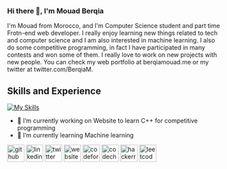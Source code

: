 ### Hi there 👋, I'm Mouad Berqia

I'm Mouad from Morocco, and I'm Computer Science student and part time Frotn-end web developer. I really enjoy learning new things related to tech and computer science and I am also interested in machine learning. I also do some competitive programming, in fact I have participated in many contests and won some of them. I really love to work on new projects with new people. You can check my web portfolio at berqiamouad.me or my twitter at twitter.com/BerqiaM.


## Skills and Experience
[![My Skills](https://skills.thijs.gg/icons?i=cpp,python,js,html,css)](https://skills.thijs.gg)


- 🔭 I’m currently working on Website to learn C++ for competitive programming 
- 🌱 I’m currently learning Machine learning 


[<img src='https://cdn.jsdelivr.net/npm/simple-icons@3.0.1/icons/github.svg' alt='github' height='40'>](https://github.com/BerqiaMouad)  [<img src='https://cdn.jsdelivr.net/npm/simple-icons@3.0.1/icons/linkedin.svg' alt='linkedin' height='40'>](https://www.linkedin.com/in/berqiamouad/)  [<img src='https://cdn.jsdelivr.net/npm/simple-icons@3.0.1/icons/twitter.svg' alt='twitter' height='40'>](https://twitter.com/BerqiaM)  [<img src='https://cdn.jsdelivr.net/npm/simple-icons@3.0.1/icons/icloud.svg' alt='website' height='40'>](https://www.berqiamouad.me/)  [<img src='https://cdn.jsdelivr.net/npm/simple-icons@3.0.1/icons/codeforces.svg' alt='codeforces' height='40'>](https://codeforces.com/profile/berqiamouad)  [<img src='https://cdn.jsdelivr.net/npm/simple-icons@3.0.1/icons/codechef.svg' alt='codechef' height='40'>](https://www.codechef.com/users/berqiamouad)  [<img src='https://cdn.jsdelivr.net/npm/simple-icons@3.0.1/icons/hackerrank.svg' alt='hackerrank' height='40'>](https://www.hackerrank.com/berqiamouad)  [<img src='https://cdn.jsdelivr.net/npm/simple-icons@3.0.1/icons/leetcode.svg' alt='leetcode' height='40'>](https://leetcode.com/berqiamouad/)  

